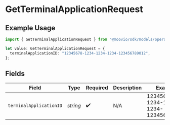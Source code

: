 # GetTerminalApplicationRequest

## Example Usage

```typescript
import { GetTerminalApplicationRequest } from "@moovio/sdk/models/operations";

let value: GetTerminalApplicationRequest = {
  terminalApplicationID: "12345678-1234-1234-1234-123456789012",
};
```

## Fields

| Field                                | Type                                 | Required                             | Description                          | Example                              |
| ------------------------------------ | ------------------------------------ | ------------------------------------ | ------------------------------------ | ------------------------------------ |
| `terminalApplicationID`              | *string*                             | :heavy_check_mark:                   | N/A                                  | 12345678-1234-1234-1234-123456789012 |